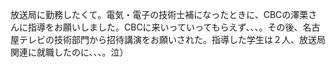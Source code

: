 放送局に勤務したくて。電気・電子の技術士補になったときに、CBCの澤栗さんに指導をお願いしました。CBCに来いっていってもらえず、、、。その後、名古屋テレビの技術部門から招待講演をお願いされた。指導した学生は２人、放送局関連に就職したのに、、、。泣）
